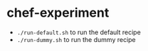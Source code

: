 # chef-experiment

* `./run-default.sh` to run the default recipe
* `./run-dummy.sh` to run the dummy recipe
